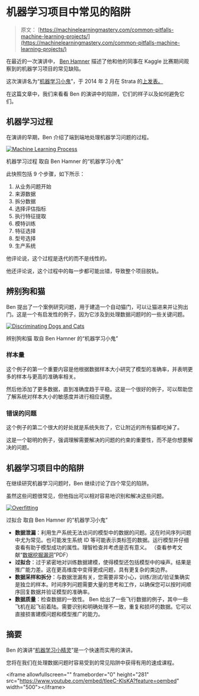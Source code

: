 # 机器学习项目中常见的陷阱

> 原文： [https://machinelearningmastery.com/common-pitfalls-machine-learning-projects/](https://machinelearningmastery.com/common-pitfalls-machine-learning-projects/)

在最近的一次演讲中， [Ben Hamner](https://www.linkedin.com/pub/ben-hamner/12/597/987) 描述了他和他的同事在 Kaggle 比赛期间观察到的机器学习项目的常见缺陷。

这次演讲名为“[机器学习小鬼](https://www.youtube.com/watch?v=tleeC-KlsKA)”，于 2014 年 2 月在 Strata 的[上发表。](http://strataconf.com/strata2014/public/schedule/detail/32168)

在这篇文章中，我们来看看 Ben 的演讲中的陷阱，它们的样子以及如何避免它们。

## 机器学习过程

在演讲的早期，Ben 介绍了端到端地处理机器学习问题的过程。

[![Machine Learning Process](img/998899258133eac8dd50bad4c8b81238.jpg)](https://3qeqpr26caki16dnhd19sv6by6v-wpengine.netdna-ssl.com/wp-content/uploads/2014/12/Machine-Learning-Process.png)

机器学习过程
取自 Ben Hamner 的“机器学习小鬼”

此快照包括 9 个步骤，如下所示：

1.  从业务问题开始
2.  来源数据
3.  拆分数据
4.  选择评估指标
5.  执行特征提取
6.  模特训练
7.  特征选择
8.  型号选择
9.  生产系统

他评论说，这个过程是迭代的而不是线性的。

他还评论说，这个过程中的每一步都可能出错，导致整个项目脱轨。

## 辨别狗和猫

Ben 提出了一个案例研究问题，用于建造一个自动猫门，可以让猫进来并让狗出门。这是一个有启发性的例子，因为它涉及到处理数据问题时的一些关键问题。

[![Discriminating Dogs and Cats](img/9021592e933f483325488a2245a5f0c8.jpg)](https://3qeqpr26caki16dnhd19sv6by6v-wpengine.netdna-ssl.com/wp-content/uploads/2014/12/Discriminating-Dogs-and-Cats.png)

辨别狗和猫
取自 Ben Hamner 的“机器学习小鬼”

### 样本量

这个例子的第一个重要内容是他根据数据样本大小研究了模型的准确率，并表明更多的样本与更高的准确率相关。

然后他添加了更多数据，直到准确度趋于平稳。这是一个很好的例子，可以帮助您了解系统对样本大小的敏感度并进行相应调整。

### 错误的问题

这个例子的第二个很大的好处就是系统失败了，它让附近的所有猫都吃掉了。

这是一个聪明的例子，强调理解需要解决的问题的约束的重要性，而不是你想要解决的问题。

## 机器学习项目中的陷阱

在继续研究机器学习问题时，Ben 继续讨论了四个常见的陷阱。

虽然这些问题很常见，但他指出可以相对容易地识别和解决这些问题。

[![Overfitting](img/fdfb6540917cf5d696956e3fd516df67.jpg)](https://3qeqpr26caki16dnhd19sv6by6v-wpengine.netdna-ssl.com/wp-content/uploads/2014/12/Overfitting.png)

过拟合
取自 Ben Hamner 的“机器学习小鬼”

*   **数据泄漏**：利用生产系统无法访问的模型中的数据的问题。这在时间序列问题中尤为常见。也可能发生系统 ID 等可能表示类标签的数据。运行模型并仔细查看有助于模型成功的属性。理智检查并考虑是否有意义。 （查看参考文献“[数据挖掘漏洞](http://dstillery.com/wp-content/uploads/2014/05/Leakage-in-Data-Mining-Formulation-Detection-and-Avoidance.pdf)”PDF）
*   **过拟合**：过于紧密地对训练数据建模，使得模型还包括模型中的噪声。结果是推广能力差。这在更高维度中变得更成问题，具有更复杂的类边界。
*   **数据采样和拆分**：与数据泄漏有关，您需要非常小心，训练/测试/验证集确实是独立的样本。时间序列问题需要大量的思考和工作，以确保您可以按时间顺序回复数据并验证模型的准确率。
*   **数据质量**：检查数据的一致性。 Ben 给出了一些飞行数据的例子，其中一些飞机在起飞前着陆。需要识别和明确处理不一致，重复和损坏的数据。它可以直接损害建模问题和模型推广的能力。

## 摘要

Ben 的演讲“[机器学习小精灵](https://www.youtube.com/watch?v=tleeC-KlsKA)”是一个快速而实用的演讲。

您将在我们在处理数据问题时容易受到的常见陷阱中获得有用的速成课程。

&lt;iframe allowfullscreen="" frameborder="0" height="281" src="https://www.youtube.com/embed/tleeC-KlsKA?feature=oembed" width="500"&gt;&lt;/iframe&gt;